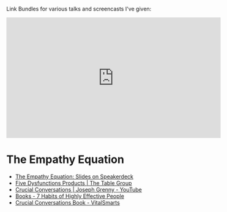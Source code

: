 Link Bundles for various talks and screencasts I've given:

<iframe width="560" height="315" src="https://www.youtube.com/embed/_ECwOcrKqo0" frameborder="0" allowfullscreen></iframe>

# <a name="empathy-equation">The Empathy Equation</a>

* [The Empathy Equation: Slides on Speakerdeck](https://speakerdeck.com/dmosher/the-empathy-equation)
* [Five Dysfunctions Products | The Table Group](http://www.tablegroup.com/books/dysfunctions)
* [Crucial Conversations | Joseph Grenny - YouTube](https://www.youtube.com/watch?v=PuJgqTs-G44)
* [Books - 7 Habits of Highly Effective People](https://www.stephencovey.com/7habits/7habits.php)
* [Crucial Conversations Book - VitalSmarts](https://www.vitalsmarts.com/crucialconversations/)



